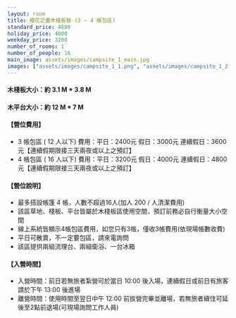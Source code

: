```yaml
---
layout: room
title: 櫻花之盡木棧板營 (3 ~ 4 帳包區)
standard_price: 4800
holiday_price: 4000
weekday_price: 3200
number_of_rooms: 1
number_of_people: 16
main_image: assets/images/campsite_1_main.jpg
images: ["assets/images/campsite_1_1.png", "assets/images/campsite_1_2.png", "assets/images/campsite_1_3.png", "assets/images/campsite_1_4.jpg", "assets/images/campsite_1_5.jpg", "assets/images/campsite_1_6.jpg", "assets/images/campsite_1_7.jpg", "assets/images/campsite_1_8.jpg", "assets/images/campsite_1_9.jpg", "assets/images/campsite_1_10.jpg", "assets/images/campsite_1_11.jpg", "assets/images/campsite_1_12.jpg", "assets/images/campsite_1_13.jpg", "assets/images/campsite_1_14.jpg", "assets/images/campsite_1_15.jpg", "assets/images/campsite_1_16.jpg", "assets/images/campsite_1_17.jpg"]
---
```


#### 木棧板大小：約 3.1 M * 3.8 M      
#### 木平台大小：約 12 M * 7 M   

<h4 class="yellow">【營位費用】</h4>
<ul class="yellow">
  <li>3 帳包區 ( 12 人以下) 費用：平日：2400元  假日：3000元  連續假日：3600元【連續假期限接三天兩夜或以上之預訂】</li>
  <li>4 帳包區 ( 16 人以下) 費用：平日：3200元  假日：4000元  連續假日：4800元【連續假期限接三天兩夜或以上之預訂】</li>
</ul>

#### 【營位說明】
- 最多搭設帳篷 4 帳，人數不超過16人(加人 200 / 人清潔費用)
- 該區草地、棧板、平台皆屬於木棧板區使用空間，預訂前務必自行衡量大小空間 
- 線上系統皆顯示4帳包區費用，如您只有3帳，僅收3帳費用(依現場帳數收費)
- 平日可散賣，不一定要包區，請來電詢問
- 該區提供兩組流理台、兩組衛浴、一台冰箱

<h4 class="yellow">【入營時間】</h4>
<ul class="yellow">
  <li>入營時間：前日若無旅者紮營可於當日 10:00 後入場，連續假日或前日有旅客請於下午 13:00 後進場</li>
  <li>離營時間：使用時間至翌日中午 12:00 前拔營完畢並離場，若無旅者續住可延後至2點前退場(可現場詢問工作人員)</li>
</ul>

